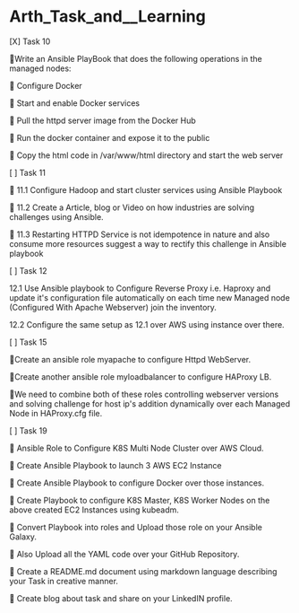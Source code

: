 # Arth_Task_and__Learning
[X] Task 10

🔰Write an Ansible PlayBook that does the
following operations in the managed nodes:

🔹 Configure Docker

🔹 Start and enable Docker services

🔹 Pull the httpd server image from the Docker Hub

🔹 Run the docker container and expose it to the public

🔹 Copy the html code in /var/www/html directory and start the web server


[ ] Task 11

🔰 11.1 Configure Hadoop and start cluster
services using Ansible Playbook

🔰 11.2 Create a Article, blog or Video on how
industries are solving challenges using Ansible.

🔰 11.3 Restarting HTTPD Service is not
idempotence in nature and also consume more
resources suggest a way to rectify this challenge
in Ansible playbook

[ ] Task 12

12.1 Use Ansible playbook to Configure Reverse
Proxy i.e. Haproxy and update it's configuration
file automatically on each time new Managed node
(Configured With Apache Webserver) join the inventory.

12.2 Configure the same setup as 12.1 over AWS
using instance over there.


[ ] Task 15

🔅Create an ansible role myapache to configure Httpd WebServer.

🔅Create another ansible role myloadbalancer to configure HAProxy LB.

🔅We need to combine both of these roles controlling webserver versions
and solving challenge for host ip's addition dynamically over each Managed
Node in HAProxy.cfg file.

[ ] Task 19

📌 Ansible Role to Configure K8S Multi Node Cluster over AWS Cloud.

🔅 Create Ansible Playbook to launch 3 AWS EC2 Instance

🔅 Create Ansible Playbook to configure Docker over those instances.

🔅 Create Playbook to configure K8S Master, K8S Worker Nodes on the above created EC2 Instances using kubeadm.

🔅 Convert Playbook into roles and Upload those role on your Ansible Galaxy.

🔅 Also Upload all the YAML code over your GitHub Repository.

🔅 Create a README.md document using markdown language describing your Task in creative manner.

🔅 Create blog about task and share on your LinkedIN profile.
